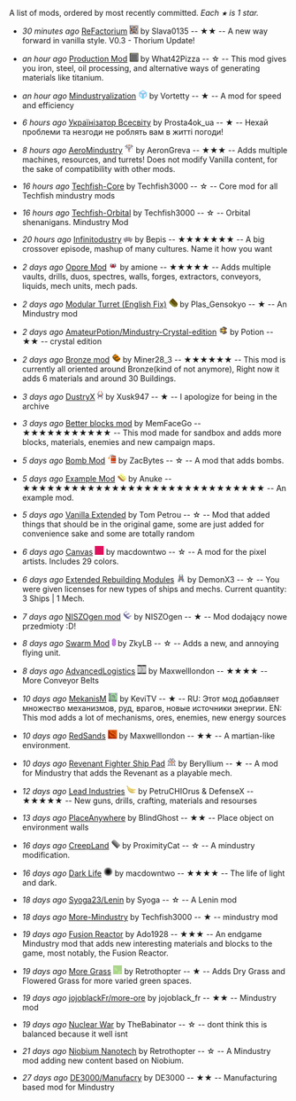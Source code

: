 
A list of mods, ordered by most recently committed. *Each `★` is 1 star.*


  - *30 minutes ago* [ReFactorium](https://github.com/Slava0135/ReFactorium) ![](images/refactorium-icon.png) by Slava0135 -- ★★ -- A new way forward in vanilla style. V0.3 - Thorium Update!

  - *an hour ago* [Production Mod](https://github.com/What42Pizza/Mindustry-Production-Mod) ![](images/mindustry-production-mod-icon.png) by What42Pizza -- ☆ -- This mod gives you iron, steel, oil processing, and alternative ways of generating materials like titanium.

  - *an hour ago* [Mindustryalization](https://github.com/Vortetty/Mindustryalization) ![](images/mindustryalization-icon.png) by Vortetty -- ★ -- A mod for speed and efficiency

  - *6 hours ago* [Українізатор Всесвіту](https://github.com/Prosta4okua/Ukrajinisator)  by Prosta4ok_ua -- ★ -- Нехай проблеми та незгоди не роблять вам в житті погоди!

  - *8 hours ago* [AeroMindustry](https://github.com/AeronGreva/AeroMindustry) ![](images/aeromindustry-icon.png) by AeronGreva -- ★★★ -- Adds multiple machines, resources, and turrets!
Does not modify Vanilla content, for the sake of compatibility with other mods.

  - *16 hours ago* [Techfish-Core](https://github.com/TechFish3000/Techfish-Core)  by Techfish3000 -- ☆ -- Core mod for all Techfish mindustry mods

  - *16 hours ago* [Techfish-Orbital](https://github.com/TechFish3000/Techfish-Orbital)  by Techfish3000 -- ☆ -- Orbital shenanigans. Mindustry Mod

  - *20 hours ago* [Infinitodustry](https://github.com/ThatOneBepis/Infinitodustry) ![](images/infinitodustry-icon.png) by Bepis -- ★★★★★★★ -- A big crossover episode, mashup of many cultures. Name it how you want

  - *2 days ago* [Opore Mod](https://github.com/xamionex/Opore-Mod) ![](images/opore-mod-icon.png) by amione -- ★★★★★ -- Adds multiple vaults, drills, duos, spectres, walls, forges, extractors, conveyors, liquids, mech units, mech pads.

  - *2 days ago* [Modular Turret (English Fix)](https://github.com/xhz313123/Modular-Turret) ![](images/modular-turret-icon.png) by Plas_Gensokyo -- ★ -- An Mindustry mod

  - *2 days ago* [AmateurPotion/Mindustry-Crystal-edition](https://github.com/AmateurPotion/Mindustry-Crystal-edition) ![](images/mindustry-crystal-edition-icon.png) by Potion -- ★★ -- crystal edition

  - *2 days ago* [Bronze mod](https://github.com/Miner28/Bronze-Mod) ![](images/bronze-mod-icon.png) by Miner28_3 -- ★★★★★★ -- This mod is currently all oriented around Bronze(kind of not anymore), Right now it adds 6 materials and around 30 Buildings.

  - *3 days ago* [DustryX](https://github.com/Xusk947/DustryX) ![](images/dustryx-icon.png) by Xusk947 -- ★ -- I apologize for being in the archive

  - *3 days ago* [Better blocks mod](https://github.com/MemFaceGo/Better-Blocks-Mod)  by MemFaceGo -- ★★★★★★★★★★★ -- This mod made for sandbox and adds more blocks, materials, enemies and new campaign maps.

  - *5 days ago* [Bomb Mod](https://github.com/ZacBytes/BombMod) ![](images/bombmod-icon.png) by ZacBytes -- ☆ -- A mod that adds bombs.

  - *5 days ago* [Example Mod](https://github.com/Anuken/ExampleMod) ![](images/examplemod-icon.png) by Anuke -- ★★★★★★★★★★★★★★★★★★★★★★★★★★★★★★ -- An example mod.

  - *5 days ago* [Vanilla Extended](https://github.com/ballgamer56/VanillaExtended)  by Tom Petrou -- ☆ -- Mod that added things that should be in the original game, some are just added for convenience sake and some are totally random

  - *6 days ago* [Canvas](https://github.com/ZkyLB/Canvas) ![](images/canvas-icon.png) by macdowntwo -- ☆ -- A mod for the pixel artists. Includes 29 colors.

  - *6 days ago* [Extended Rebuilding Modules](https://github.com/DemonX3/DemonX3-ERM) ![](images/demonx3-erm-icon.png) by DemonX3 -- ☆ -- You were given licenses for new types of ships and mechs. Current quantity: 3 Ships | 1 Mech.

  - *7 days ago* [NISZOgen mod](https://github.com/niszogen/mindustrymod1) ![](images/mindustrymod1-icon.png) by NISZOgen -- ★ -- Mod dodający nowe przedmioty :D!

  - *8 days ago* [Swarm Mod](https://github.com/ZkyLB/Swarm-Mod) ![](images/swarm-mod-icon.png) by ZkyLB -- ☆ -- Adds a new, and annoying flying unit.

  - *8 days ago* [AdvancedLogistics](https://github.com/Maxwelllondon92/AdvancedLogisticsMod) ![](images/advancedlogisticsmod-icon.png) by Maxwelllondon -- ★★★★ -- More Conveyor Belts

  - *10 days ago* [MekanisM](https://github.com/KeviTV/MekanisM) ![](images/mekanism-icon.png) by KeviTV -- ★ -- RU: Этот мод добавляет множество механизмов, руд, врагов, новые источники энергии.
EN: This mod adds a lot of mechanisms, ores, enemies, new energy sources

  - *10 days ago* [RedSands](https://github.com/Maxwelllondon92/RedSands) ![](images/redsands-icon.png) by Maxwelllondon -- ★★ -- A martian-like environment.

  - *10 days ago* [Revenant Fighter Ship Pad](https://github.com/BasedUser/RevenantMod) ![](images/revenantmod-icon.png) by Beryllium -- ★ -- A mod for Mindustry that adds the Revenant as a playable mech.

  - *12 days ago* [Lead Industries](https://github.com/PetruCHIOrus/lead_ind) ![](images/lead_ind-icon.png) by PetruCHIOrus & DefenseX -- ★★★★★ -- New guns, drills, crafting, materials and resourses

  - *13 days ago* [PlaceAnywhere](https://github.com/BlindGhostPL/PlaceAnywhere)  by BlindGhost -- ★★ -- Place object on environment walls

  - *16 days ago* [CreepLand](https://github.com/ProximityCatz/CreepLand) ![](images/creepland-icon.png) by ProximityCat -- ☆ -- A mindustry modification.

  - *16 days ago* [Dark Life](https://github.com/ZkyLB/Dark-Life) ![](images/dark-life-icon.png) by macdowntwo -- ★★★★ -- The life of light and dark.

  - *18 days ago* [Syoga23/Lenin](https://github.com/Syoga23/Lenin)  by Syoga -- ☆ -- A Lenin mod

  - *18 days ago* [More-Mindustry](https://github.com/TechFish3000/More-Mindustry)  by Techfish3000 -- ★ -- mindustry mod

  - *19 days ago* [Fusion Reactor](https://github.com/ado1928/Fusion-Reactor-mod)  by Ado1928 -- ★★★ -- An endgame Mindustry mod that adds new interesting materials and blocks to the game, most notably, the Fusion Reactor.

  - *19 days ago* [More Grass](https://github.com/Retrothopter/More-Grass) ![](images/more-grass-icon.png) by Retrothopter -- ★ -- Adds Dry Grass and Flowered Grass for more varied green spaces.

  - *19 days ago* [jojoblackFr/more-ore](https://github.com/jojoblackFr/more-ore)  by jojoblack_fr -- ★★ -- Mindustry mod

  - *19 days ago* [Nuclear War](https://github.com/TheBabinator/NuclearWar)  by TheBabinator -- ☆ -- dont think this is balanced because it well isnt

  - *21 days ago* [Niobium Nanotech](https://github.com/Retrothopter/Niobium-Nanotech)  by Retrothopter -- ☆ -- A Mindustry mod adding new content based on Niobium.

  - *27 days ago* [DE3000/Manufacry](https://github.com/DE3000/Manufacry)  by DE3000 -- ★★ -- Manufacturing based mod for Mindustry

